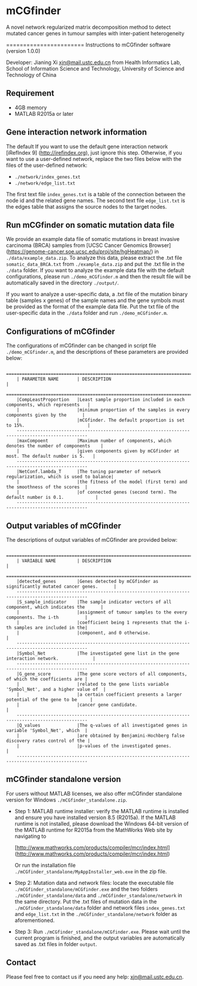 # mCGfinder
A novel network regularized matrix decomposition method to detect mutated cancer genes in tumour samples with inter-patient heterogeneity

=======================
Instructions to mCGfinder software (version 1.0.0)

Developer: Jianing Xi <xjn@mail.ustc.edu.cn> from Health Informatics Lab, School of Information Science and Technology, University of Science and Technology of China


Requirement
------------------------
* 4GB memory
* MATLAB R2015a or later

Gene interaction network information
------------------------
The default 
If you want to use the default gene interaction network [iRefIndex 9] (http://irefindex.org), just ignore this step. Otherwise, if you want to use a user-defined network, replace the two files below with the files of the user-defined network:

* `./network/index_genes.txt`
* `./network/edge_list.txt`

The first text file `index_genes.txt` is a table of the connection between the node id and the related gene names. The second text file `edge_list.txt` is the edges table that assigns the source nodes to the target nodes.


Run mCGfinder on somatic mutation data file
------------------------

We provide an example data file of somatic mutations in breast invasive carcinoma (BRCA) samples from [UCSC Cancer Genomics Browser] (https://genome-cancer.soe.ucsc.edu/proj/site/hgHeatmap/) in `./data/example_data.zip`. To analyze this data, please extract the .txt file `somatic_data_BRCA.txt` from `./example_data.zip` and put the .txt file in the `./data` folder. If you want to analyze the example data file with the default configurations, please run `./demo_mCGfinder.m` and then the result file will be automatically saved in the directory `./output/`.

If you want to analyze a user-specific data, a .txt file of the mutation binary table (samples x genes) of the sample names and the gene symbols must be provided as the format of the example data file. Put the txt file of the user-specific data in the `./data` folder and run `./demo_mCGfinder.m`.


Configurations of mCGfinder 
------------------------

The configurations of mCGfinder can be changed in script file `./demo_mCGfinder.m`, and the descriptions of these parameters are provided below:

        =================================================================================================
        | PARAMETER NAME       | DESCRIPTION                                                            |
        =================================================================================================
        |CompLeastProportion   |Least sample proportion included in each components, which represents   |
        |                      |minimum proportion of the samples in every components given by the      |
        |                      |mCGfinder. The default proportion is set to 15%.                        |
        -------------------------------------------------------------------------------------------------
        |maxCompoent           |Maximum number of components, which denotes the number of components    |
        |                      |given components given by mCGfinder at most. The default number is 5.   |
        -------------------------------------------------------------------------------------------------
        |NetConf.lambda_T      |The tuning parameter of network regularization, which is used to balance|
        |                      |the fitness of the model (first term) and the smoothness of the scores  |
        |                      |of connected genes (second term). The default number is 0.1.            |
        -------------------------------------------------------------------------------------------------


Output variables of mCGfinder 
------------------------

The descriptions of output variables of mCGfinder are provided below:

        =================================================================================================
        | VARIABLE NAME        | DESCRIPTION                                                            |
        =================================================================================================
        |detected_genes        |Genes detected by mCGfinder as significantly mutated cancer genes.      |
        -------------------------------------------------------------------------------------------------
        |S_sample_indicator    |The sample indicator vectors of all component, which indicates the      |
        |                      |assignment of tumour samples to the every components. The i-th          |
        |                      |coefficient being 1 represents that the i-th samples are included in the|
        |                      |component, and 0 otherwise.                                             |
        -------------------------------------------------------------------------------------------------
        |Symbol_Net            |The investigated gene list in the gene interaction network.             |
        -------------------------------------------------------------------------------------------------
        |G_gene_score          |The gene score vectors of all components, of which the coefficients are |
        |                      |related to the gene lists variable 'Symbol_Net', and a higher value of  |
        |                      |a certain coefficient presents a larger potential of the gene to be     |
        |                      |cancer gene candidate.                                                  |
        -------------------------------------------------------------------------------------------------
        |Q_values              |The q-values of all investigated genes in variable 'Symbol_Net', which  |
        |                      |are obtained by Benjamini-Hochberg false discovery rates control of the |
        |                      |p-values of the investigated genes.                                     |
        -------------------------------------------------------------------------------------------------


mCGfinder standalone version
------------------------

For users without MATLAB licenses, we also offer mCGfinder standalone version for Windows `./mCGfinder_standalone.zip`.

* Step 1: MATLAB runtime installer: verify the MATLAB runtime is installed and ensure you have installed version 8.5 (R2015a). If the MATLAB runtime is not installed, please download the Windows 64-bit version of the MATLAB runtime for R2015a from the MathWorks Web site by navigating to
 
   [http://www.mathworks.com/products/compiler/mcr/index.html] (http://www.mathworks.com/products/compiler/mcr/index.html)
   
  Or run the installation file `./mCGfinder_standalone/MyAppInstaller_web.exe` in the zip file. 

* Step 2: Mutation data and network files: locate the executable file `./mCGfinder_standalone/mCGfinder.exe` and the two folders `./mCGfinder_standalone/data` and `./mCGfinder_standalone/network` in the same directory. Put the .txt files of mutation data in the `./mCGfinder_standalone/data` folder and network files `index_genes.txt` and `edge_list.txt` in the `./mCGfinder_standalone/network` folder as aforementioned.

* Step 3: Run `./mCGfinder_standalone/mCGfinder.exe`. Please wait until the current program is finished, and the output variables are automatically saved as .txt files in folder `output`.


Contact
------------------------
Please feel free to contact us if you need any help: <xjn@mail.ustc.edu.cn>.